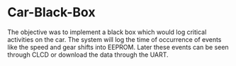 # Car-Black-Box
The objective was to implement a black box which would log critical activities on the car. The system will log the time of occurrence of events like the speed and gear shifts into EEPROM. Later these events can be seen through CLCD or download the data through the UART.
